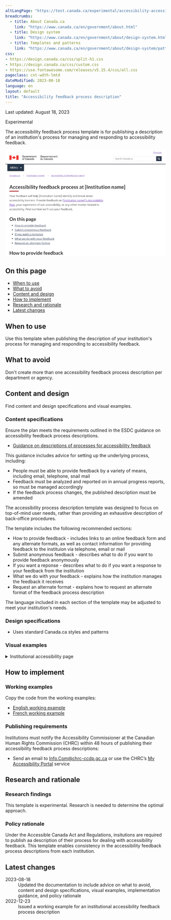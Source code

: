 ```yaml
---
altLangPage: "https://test.canada.ca/experimental/accessibility-accessibilite/plans-ministeriels.html"
breadcrumbs:
  - title: About Canada.ca
    link: "https://www.canada.ca/en/government/about.html"
  - title: Design system
    link: "https://www.canada.ca/en/government/about/design-system.html"
  - title: Templates and patterns
    link: "https://www.canada.ca/en/government/about/design-system/pattern-library.html"
css:
- https://design.canada.ca/css/split-h1.css
- https://design.canada.ca/css/custom.css
- https://use.fontawesome.com/releases/v5.15.4/css/all.css
pageclass: cnt-wdth-lmtd
dateModified: 2023-08-18
language: en
layout: default
title: "Accessibility feedback process description"
---
```


<p class="small">Last updated: August 18, 2023</p>

<p><span class="label label-warning">Experimental</span></p>

The accessibility feedback process template is for publishing a description of an institution's process for managing and responding to accessibility feedback. 

<img src="./images/feedback-process-en.png" class="pattern-demo img-responsive" alt="Screen capture of the template for an institution's accessibility feedback process description"> 


## On this page

*   [When to use](#when-to-use)
*   [What to avoid](#what-to-avoid)
*   [Content and design](#content-and-design)
*   [How to implement](#how)
*   [Research and rationale](#research)
*   [Latest changes](#latest)



## When to use

Use this template when publishing the description of your institution's process for managing and responding to accessibility feedback.



## What to avoid

Don't create more than one accessibility feedback process description per department or agency.



## Content and design

Find content and design specifications and visual examples.


### Content specifications

Ensure the plan meets the requirements outlined in the ESDC guidance on accessibility feedback process descriptions. 

*  [Guidance on descriptions of processes for accessibility feedback](https://www.canada.ca/en/employment-social-development/programs/accessible-canada-regulations-guidance/feedback-process.html)

This guidance includes advice for setting up the underlying process, including:
*  People must be able to provide feedback by a variety of means, including email, telephone, snail mail
*  Feedback must be analyzed and reported on in annual progress reports, so must be managed accordingly
*  If the feedback process changes, the published description must be amended

The accessibility process description template was designed to focus on top-of-mind user needs, rather than providing an exhaustive description of back-office procedures. 

The template includes the following recommended sections:
*   How to provide feedback - includes links to an online feedback form and any alternate formats, as well as contact information for providing feedback to the instituion via telephone, email or mail
*   Submit anonymous feedback - describes what to do if you want to provide feedback anonymously
*   If you want a reponse - describes what to do if you want a response to your feedback from the institution
*   What we do with your feedback - explains how the institution manages the feedback it receives
*   Request an alternate format - explains how to request an alternate format of the feedback process description

The language included in each section of the template may be adjusted to meet your institution's needs.


### Design specifications

* Uses standard Canada.ca styles and patterns


### Visual examples

<div class="row">
   <div class="col-md-8">
      <details>
         <summary class="bg-info">Institutional accessibility page</summary>
         <figure>
            <img src="./images/feedback-process-en.png">
            <figcaption>
               <details>
                  <summary>Detailed description</summary>
                  <p>Screenshot of a template for a description of an institution's feedback process. Under the title 'Accessibility feedback process at [Instiution name], you can find 5 links: How to provide feedback, Submit anonymous feedback, If you want a response, What we do with your feedback, Request an alternate format.</p>
               </details>
            </figcaption>
         </figure>
      </details>
   </div>
</div>


## How to implement


### Working examples

Copy the code from the working examples:

* [English working example](feedback-process-example.html) 
* [French working example](#)


### Publishing requirements

Institutions must notify the Accessibility Commissioner at the Canadian Human Rights Commission (CHRC) within 48 hours of publishing their accessibility feedback process descriptions: 

*  Send an email to Info.Com@chrc-ccdp.gc.ca or use the CHRC’s [My Accessibility Portal](https://www.accessibilitychrc.ca/en/notify-accessibility-commissioner) service



## Research and rationale


### Research findings

This template is experimental. Research is needed to determine the optimal approach.


### Policy rationale

Under the Accessible Canada Act and Regulations, insitutions are required to publish aa description of their process for dealing with accessibility feedback. This template enables consistency in the accessibility feedback process descriptions from each institution. 



## Latest changes

<dl>
   <dt>
      <time>2023-08-18</time>
   </dt>
   <dd>Updated the documentation to include advice on what to avoid, content and design specifications, visual examples, implementation guidance, and policy rationale</dd>
   <dt>
      <time>2022-12-23</time>
   </dt>
   <dd>Issued a working example for an institutional accessibility feedback process description</dd>
</dl>
